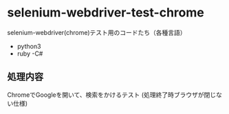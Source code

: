 # selenium-webdriver-test-chrome
selenium-webdriver(chrome)テスト用のコードたち（各種言語）
- python3
- ruby
-C#

##  処理内容
ChromeでGoogleを開いて、検索をかけるテスト
(処理終了時ブラウザが閉じない仕様)
